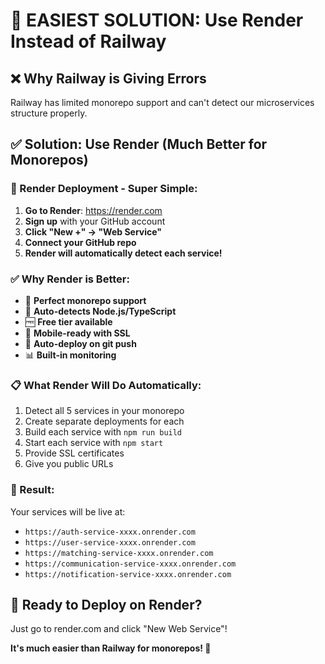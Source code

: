 # 🎯 EASIEST SOLUTION: Use Render Instead of Railway

## ❌ **Why Railway is Giving Errors**
Railway has limited monorepo support and can't detect our microservices structure properly.

## ✅ **Solution: Use Render (Much Better for Monorepos)**

### **🚀 Render Deployment - Super Simple:**

1. **Go to Render**: https://render.com
2. **Sign up** with your GitHub account
3. **Click "New +" → "Web Service"**
4. **Connect your GitHub repo**
5. **Render will automatically detect each service!**

### **✅ Why Render is Better:**
- 🎯 **Perfect monorepo support**
- 🔧 **Auto-detects Node.js/TypeScript**
- 🆓 **Free tier available**
- 📱 **Mobile-ready with SSL**
- 🔄 **Auto-deploy on git push**
- 📊 **Built-in monitoring**

### **📋 What Render Will Do Automatically:**
1. Detect all 5 services in your monorepo
2. Create separate deployments for each
3. Build each service with `npm run build`
4. Start each service with `npm start`
5. Provide SSL certificates
6. Give you public URLs

### **🎉 Result:**
Your services will be live at:
- `https://auth-service-xxxx.onrender.com`
- `https://user-service-xxxx.onrender.com`
- `https://matching-service-xxxx.onrender.com`
- `https://communication-service-xxxx.onrender.com`
- `https://notification-service-xxxx.onrender.com`

## 🚀 **Ready to Deploy on Render?**
Just go to render.com and click "New Web Service"!

**It's much easier than Railway for monorepos! 🎯**